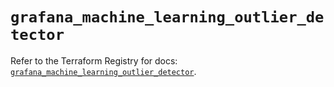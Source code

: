 # `grafana_machine_learning_outlier_detector`

Refer to the Terraform Registry for docs: [`grafana_machine_learning_outlier_detector`](https://registry.terraform.io/providers/grafana/grafana/3.15.3/docs/resources/machine_learning_outlier_detector).
